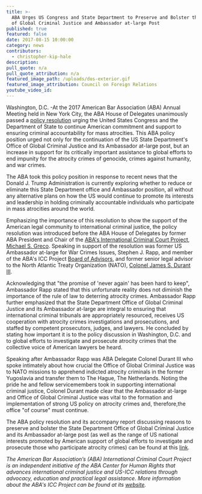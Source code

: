 ```yaml
---
title: >-
  ABA Urges US Congress and State Department to Preserve and Bolster the Office
  of Global Criminal Justice and Ambassador at-large Post
published: true
featured: false
date: 2017-08-15 10:00:00
category: news
contributors:
  - christopher-kip-hale
description:
pull_quote: n/a
pull_quote_attribution: n/a
featured_image_path: /uploads/dos-exterior.gif
featured_image_attribution: Council on Foreign Relations
youtube_video_id:
---
```



Washington, D.C. -At the 2017 American Bar Association (ABA) Annual Meeting held in New York City, the ABA House of Delegates unanimously passed a [policy resolution](https://www.americanbar.org/content/dam/aba/images/abanews/2017%20Annual%20Resolutions/10D.pdf) urging the United States Congress and the Department of State to continue American commitment and support to ensuring criminal accountability for mass atrocities. This ABA policy position urged not only for the continuation of the US State Department's Office of Global Criminal Justice and its Ambassador at-large post, but an increase in support for its critically important assistance to global efforts to end impunity for the atrocity crimes of genocide, crimes against humanity, and war crimes.

The ABA took this policy position in response to recent news that the Donald J. Trump Administration is currently exploring whether to reduce or eliminate this State Department office and Ambassador position, all without any alternative plans on how the US would continue to promote its interests and leadership in holding criminally accountable individuals who participate in mass atrocities around the world.

Emphasizing the importance of this resolution to show the support of the American legal community to international criminal justice, the policy resolution was introduced before the ABA House of Delegates by former ABA President and Chair of the [ABA's International Criminal Court Project](https://www.aba-icc.org/), [Michael S. Greco](https://www.aba-icc.org/board-of-advisors/michael-s-greco/). Speaking in support of the resolution was former US Ambassador at-large for War Crimes Issues, Stephen J. Rapp, and member of the ABA's ICC Project [Board of Advisors](https://www.aba-icc.org/the-aba-icc-project/board-of-advisors/), and former senior legal advisor to the North Atlantic Treaty Organization (NATO), [Colonel James S. Durant III](https://seniorexecs.org/about/board-directors/898-james-m-durant-iii-esq-department-of-energy).

Acknowledging that "the promise of 'never again' has been hard to keep", Ambassador Rapp stated that this unfortunate reality does not diminish the importance of the rule of law to deterring atrocity crimes. Ambassador Rapp further emphasized that the State Department Office of Global Criminal Justice and its Ambassador at-large are integral to ensuring that international criminal tribunals are appropriately resourced, receives US cooperation with atrocity crimes investigations and prosecutions, and staffed by competent prosecutors, judges, and lawyers. He concluded by stating how important it is to the policy discussion in Washington, D.C. and to global efforts to investigate and prosecute atrocity crimes that the collective voice of American lawyers be heard.

Speaking after Ambassador Rapp was ABA Delegate Colonel Durant III who spoke intimately about how crucial the Office of Global Criminal Justice was to NATO missions to apprehend indicted atrocity criminals in the former Yugoslavia and transfer them to The Hague, The Netherlands. Noting the pride he and fellow servicemembers took in supporting international criminal justice, Colonel Durant made clear that the Ambassador at-large and Office of Global Criminal Justice was vital to the formation and implementation of strong US policy on atrocity crimes and, therefore,the office "of course" must continue.

The ABA policy resolution and its accompany report discussing reasons to preserve and bolster the State Department Office of Global Criminal Justice and its Ambassador at-large post (as well as the range of US national interests promoted by American support of global efforts to investigate and prosecute those who participate atrocity crimes) can be found at this [link](https://www.americanbar.org/content/dam/aba/images/abanews/2017%20Annual%20Resolutions/10D.pdf).

*The American Bar Association’s (ABA) International Criminal Court Project is an independent initiative of the ABA Center for Human Rights that advances international criminal justice and US-ICC relations through advocacy, education and practical legal assistance. More information about the ABA's ICC Project can be found at its [website](https://www.aba-icc.org/).*